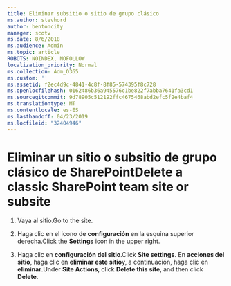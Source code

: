 ```yaml
---
title: Eliminar subsitio o sitio de grupo clásico
ms.author: stevhord
author: bentoncity
manager: scotv
ms.date: 8/6/2018
ms.audience: Admin
ms.topic: article
ROBOTS: NOINDEX, NOFOLLOW
localization_priority: Normal
ms.collection: Adm_O365
ms.custom: ''
ms.assetid: f2ec4d9c-4841-4c8f-8f85-574395f8c728
ms.openlocfilehash: 0162486b36a945576c1be822f7abba7641fa3cd1
ms.sourcegitcommit: 9d78905c512192ffc4675468abd2efc5f2e4baf4
ms.translationtype: MT
ms.contentlocale: es-ES
ms.lasthandoff: 04/23/2019
ms.locfileid: "32404946"
---
```

# <a name="delete-a-classic-sharepoint-team-site-or-subsite"></a><span data-ttu-id="d2bc9-102">Eliminar un sitio o subsitio de grupo clásico de SharePoint</span><span class="sxs-lookup"><span data-stu-id="d2bc9-102">Delete a classic SharePoint team site or subsite</span></span>

1. <span data-ttu-id="d2bc9-103">Vaya al sitio.</span><span class="sxs-lookup"><span data-stu-id="d2bc9-103">Go to the site.</span></span>
    
2. <span data-ttu-id="d2bc9-104">Haga clic en el icono de **configuración** en la esquina superior derecha.</span><span class="sxs-lookup"><span data-stu-id="d2bc9-104">Click the **Settings** icon in the upper right.</span></span> 
    
3. <span data-ttu-id="d2bc9-105">Haga clic en **configuración del sitio**.</span><span class="sxs-lookup"><span data-stu-id="d2bc9-105">Click **Site settings**.</span></span> <span data-ttu-id="d2bc9-106">En **acciones del sitio**, haga clic en **eliminar este sitio**y, a continuación, haga clic en **eliminar**.</span><span class="sxs-lookup"><span data-stu-id="d2bc9-106">Under **Site Actions**, click **Delete this site**, and then click **Delete**.</span></span>
    

